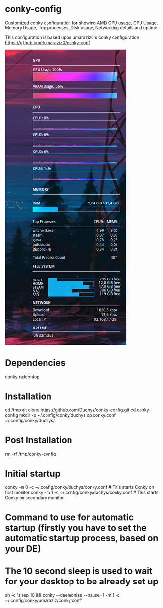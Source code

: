 # conky-config
Customized conky configuration for showing AMD GPU usage, CPU Usage, Memory Usage, Top processes, Disk usage, Networking details and uptime

This configuration is based upon umaraziz0's conky configuration https://github.com/umaraziz0/conky-conf

![alt text](https://github.com/duchys/conky-config/blob/master/example.png?raw=true)

# Dependencies
conky
radeontop

# Installation
cd /tmp
git clone https://github.com/Duchys/conky-config.git
cd conky-config
mkdir -p ~/.config/conky/duchys
cp conky.conf ~/.config/conky/duchys/.

# Post Installation
rm -rf /tmp/conky-config

# Initial startup
conky -m 0 -c ~/.config/conky/duchys/conky.conf # This starts Conky on first monitor
conky -m 1 -c ~/.config/conky/duchys/conky.conf # This starts Conky on secondary monitor

# Command to use for automatic startup (firstly you have to set the automatic startup process, based on your DE)
# The 10 second sleep is used to wait for your desktop to be already set up
sh -c 'sleep 10 && conky --daemonize --pause=1 -m 1 -c ~/.config/conky/umaraziz/conky.conf'